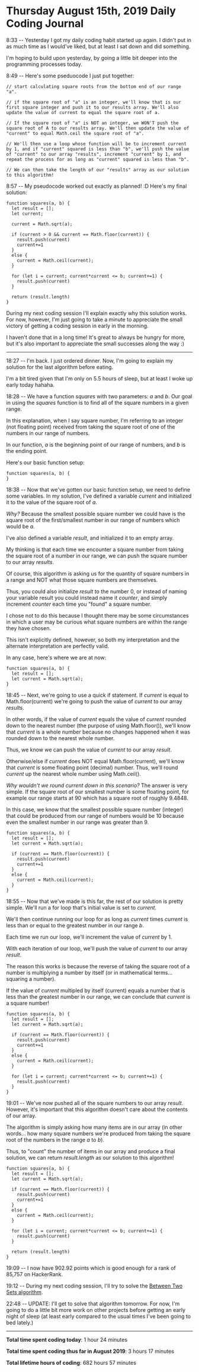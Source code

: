 # Thursday August 15th, 2019 Daily Coding Journal

8:33 -- Yesterday I got my daily coding habit started up again. I didn't put in as much time as I would've liked, but at least I sat down and did something. 

I'm hoping to build upon yesterday, by going a little bit deeper into the programming processes today.

8:49 -- Here's some pseduocode I just put together:
```
// start calculating square roots from the bottom end of our range "a".

// if the square root of "a" is an integer, we'll know that is our first square integer and push it to our results array. We'll also update the value of current to equal the square root of a.

// If the square root of "a" is NOT an integer, we WON'T push the square root of A to our results array. We'll then update the value of "current" to equal Math.ceil the square root of "a".

// We'll then use a loop whose function will be to increment current by 1, and if "current" squared is less than "b", we'll push the value of "current" to our array "results", increment "current" by 1, and repeat the process for as long as "current" squared is less than "b".

// We can then take the length of our "results" array as our solution to this algorithm!
```

8:57 -- My pseudocode worked out exactly as planned! :D Here's my final solution:
```
function squares(a, b) {
  let result = [];
  let current;

  current = Math.sqrt(a);

  if (current > 0 && current == Math.floor(current)) {
    result.push(current)
    current+=1
  }
  else {
    current = Math.ceil(current);
  }

  for (let i = current; current*current <= b; current+=1) {
    result.push(current)
  }

  return (result.length)
}
```

During my next coding session I'll explain exactly why this solution works. For now, however, I'm just going to take a minute to appreciate the small victory of getting a coding session in early in the morning.

I haven't done that in a long time! It's great to always be hungry for more, but it's also important to appreciate the small successes along the way :)
___
18:27 -- I'm back. I just ordered dinner. Now, I'm going to explain my solution for the last algorithm before eating.

I'm a bit tired given that I'm only on 5.5 hours of sleep, but at least I woke up early today hahaha.

18:28 -- We have a function *squares* with two parameters: *a* and *b*. Our goal in using the *squares* function is to find all of the square numbers in a given range.

In this explanation, when I say square number, I'm referring to an integer (not floating point) received from taking the square root of one of the numbers in our range of numbers.

In our function, *a* is the beginning point of our range of numbers, and *b* is the ending point.

Here's our basic function setup:
```
function squares(a, b) {
}
```
18:38 -- Now that we've gotten our basic function setup, we need to define some variables. In my solution, I've defined a variable *current* and initialized it to the value of the square root of *a*.

*Why?* Because the smallest possible square number we could have is the square root of the first/smallest number in our range of numbers which would be *a*.

I've also defined a variable *result*, and initialized it to an empty array.

My thinking is that each time we encounter a square number from taking the square root of a number in our range, we can push the square number to our array *results*.

Of course, this algorithm is asking us for the quantity of square numbers in a range and NOT what those square numbers are themselves.

Thus, you could also initialize *result* to the number 0, or instead of naming your variable result you could instead name it *counter*, and simply increment *counter* each time you "found" a square number.

I chose not to do this because I thought there may be some circumstances in which a user may be curious what square numbers are within the range they have chosen.

This isn't explicitly defined, however, so both my interpretation and the alternate interpretation are perfectly valid.

In any case, here's where we are at now:
```
function squares(a, b) {
  let result = [];
  let current = Math.sqrt(a);
}
```
18:45 -- Next, we're going to use a quick if statement. If *current* is equal to Math.floor(current) we're going to push the value of *current* to our array *results*.

In other words, if the value of *current* equals the value of *current* rounded down to the nearest number (the purpose of using Math.floor()), we'll know that *current* is a whole number because no changes happened when it was rounded down to the nearest whole number.

Thus, we know we can push the value of *current* to our array *result*.

Otherwise/else if *current* does NOT equal Math.floor(current), we'll know that *current* is some floating point (decimal) number. Thus, we'll round *current* up the nearest whole number using Math.ceil().

*Why wouldn't we round current down in this scenario?* The answer is very simple. If the square root of our smallest number is some floating point, for example our range starts at 90 which has a square root of roughly 9.4848.

In this case, we know that the smallest possible square number (integer) that could be produced from our range of numbers would be 10 because even the smallest number in our range was greater than 9.
```
function squares(a, b) {
  let result = [];
  let current = Math.sqrt(a);

  if (current == Math.floor(current)) {
    result.push(current)
    current+=1
  }
  else {
    current = Math.ceil(current);
  }
}
```
18:55 -- Now that we've made is this far, the rest of our solution is pretty simple. We'll run a for loop that's initial value is set to *current*.

We'll then continue running our loop for as long as *current* times *current* is less than or equal to the greatest number in our range *b*.

Each time we run our loop, we'll increment the value of *current* by 1.

With each iteration of our loop, we'll push the value of *current* to our array *result*.

The reason this works is because the reverse of taking the square root of a number is multiplying a number by itself (or in mathematical terms... squaring a number).

If the value of *current* multipled by itself (current) equals a number that is less than the greatest number in our range, we can conclude that *current* is a square number!
```
function squares(a, b) {
  let result = [];
  let current = Math.sqrt(a);

  if (current == Math.floor(current)) {
    result.push(current)
    current+=1
  }
  else {
    current = Math.ceil(current);
  }

  for (let i = current; current*current <= b; current+=1) {
    result.push(current)
  }
}
```
19:01 -- We've now pushed all of the square numbers to our array *result*. However, it's important that this algorithm doesn't care about the contents of our array.

The algorithm is simply asking how many items are in our array (in other words... how many square numbers we're produced from taking the square root of the numbers in the range *a* to *b*).

Thus, to "count" the number of items in our array and produce a final solution, we can return *result.length* as our solution to this algorithm!
```
function squares(a, b) {
  let result = [];
  let current = Math.sqrt(a);

  if (current == Math.floor(current)) {
    result.push(current)
    current+=1
  }
  else {
    current = Math.ceil(current);
  }

  for (let i = current; current*current <= b; current+=1) {
    result.push(current)
  }

  return (result.length)
}
```
19:09 -- I now have 902.92 points which is good enough for a rank of 85,757 on HackerRank.

19:12 -- During my next coding session, I'll try to solve the [Between Two Sets algorithm](https://www.hackerrank.com/challenges/between-two-sets/problem).

22:48 -- UPDATE: I'll get to solve that algorithm tomorrow. For now, I'm going to do a little bit more work on other projects before getting an early night of sleep (at least early compared to the usual times I've been going to bed lately.)
___
**Total time spent coding today**: 1 hour 24 minutes

**Total time spent coding thus far in August 2019**: 3 hours 17 minutes

**Total lifetime hours of coding**: 682 hours 57 minutes